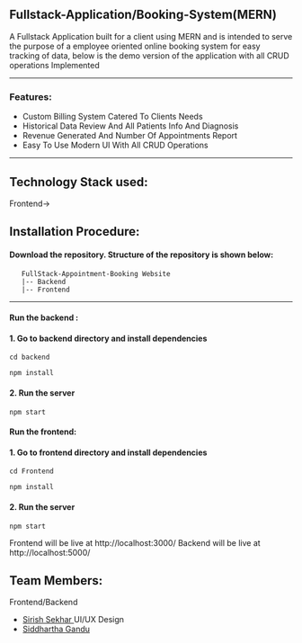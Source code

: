 ## **Fullstack-Application/Booking-System(MERN)**

A Fullstack Application built for a client using MERN and is intended to serve the purpose of a employee oriented online booking system for easy tracking of data,
below is the demo version of the application with all CRUD operations Implemented

---

### Features:

- Custom Billing System Catered To Clients Needs
- Historical Data Review And All Patients Info And Diagnosis
- Revenue Generated And Number Of Appointments Report
- Easy To Use Modern UI With All CRUD Operations
---
## Technology Stack used:
   Frontend->
   
   
   
## Installation Procedure:

#### Download the repository. Structure of the repository is shown below:

```
   FullStack-Appointment-Booking Website
   |-- Backend 
   |-- Frontend
```

---

#### **Run the backend :**

#### 1. Go to backend directory and install dependencies

```
cd backend

npm install
```

#### 2. Run the server

```
npm start
```

#### **Run the frontend:**

#### 1. Go to frontend directory and install dependencies

```
cd Frontend

npm install
```

#### 2. Run the server

```
npm start
```

Frontend will be live at http://localhost:3000/
Backend will be live at http://localhost:5000/


## Team Members:
Frontend/Backend
* <a href = "https://github.com/sirish123" >Sirish Sekhar </a>
UI/UX Design
* <a href = "https://github.com/sirish123" >Siddhartha Gandu</a>
